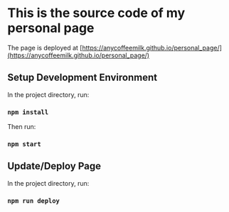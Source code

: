 # This is the source code of my personal page

The page is deployed at [https://anycoffeemilk.github.io/personal_page/](https://anycoffeemilk.github.io/personal_page/)

## Setup Development Environment

In the project directory, run:

### `npm install`

Then run:

### `npm start`


## Update/Deploy Page

In the project directory, run:

### `npm run deploy`